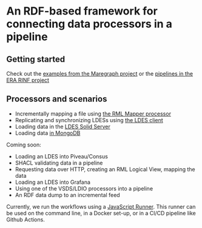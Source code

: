 # An RDF-based framework for connecting data processors in a pipeline

## Getting started

Check out the [examples from the Maregraph project](https://github.com/rdf-connect/maregraph-examples) or the [pipelines in the ERA RINF project](https://github.com/julianrojas87/CA-RINF-LDES)

## Processors and scenarios

 * Incrementally mapping a file using [the RML Mapper processor](https://github.com/julianrojas87/rml-mapper-processor-ts)
 * Replicating and synchronizing LDESs using [the LDES client](https://github.com/rdf-connect/ldes-client)
 * Loading data in the [LDES Solid Server](https://github.com/rdf-connect/LDES-Solid-Server)
 * Loading data [in MongoDB](https://github.com/rdf-connect/sds-storage-writer-mongo)

Coming soon:
 * Loading an LDES into Piveau/Consus
 * SHACL validating data in a pipeline
 * Requesting data over HTTP, creating an RML Logical View, mapping the data
 * Loading an LDES into Grafana
 * Using one of the VSDS/LDIO processors into a pipeline
 * An RDF data dump to an incremental feed

Currently, we run the workflows using a [JavaScript Runner](https://github.com/rdf-connect/js-runner). This runner can be used on the command line, in a Docker set-up, or in a CI/CD pipeline like Github Actions.
